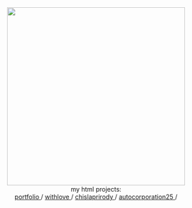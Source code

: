 <div align="center">
  <div id="header">
    <img src="https://media3.giphy.com/media/v1.Y2lkPTc5MGI3NjExNHNjdzZqcGQxaDl5aW9zOHBwMmdrcGVna20yMG05dnJhc3FwOGtpeSZlcD12MV9pbnRlcm5hbF9naWZfYnlfaWQmY3Q9Zw/bI8I9LaRXeN6E/giphy.gif" width="400"/>
  </div>
  <div id="badges">
    my html projects:
    <br>
    <a href="https://jazzysten.github.io/portfolio" target="_blank">
      portfolio
    </a>
    /
    <a href="https://jazzysten.github.io/withlove" target="_blank">
      withlove
    </a>
    /
    <a href="https://chislaprirody.ru" target="_blank">
       chislaprirody
    </a>
    /
    <a href="https://autocorporation25.ru" target="_blank">
       autocorporation25
    </a>
    /
<!--     <a href="https://jazzysten.github.io/autocorp" target="_blank">
       autocorp
    </a> -->
  </div>
</div>

